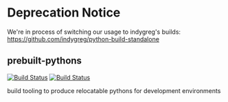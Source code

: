# Deprecation Notice

We're in process of switching our usage to indygreg's builds:
https://github.com/indygreg/python-build-standalone

## prebuilt-pythons

[![Build Status](https://github.com/getsentry/prebuilt-pythons/workflows/test/badge.svg)](https://github.com/getsentry/prebuilt-pythons/actions)
[![Build Status](https://github.com/getsentry/prebuilt-pythons/workflows/build/badge.svg)](https://github.com/getsentry/prebuilt-pythons/actions)

build tooling to produce relocatable pythons for development environments
